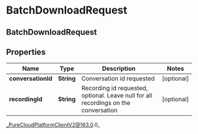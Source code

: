 # BatchDownloadRequest

## BatchDownloadRequest

## Properties

|Name | Type | Description | Notes|
|------------ | ------------- | ------------- | -------------|
| **conversationId** | **String** | Conversation id requested | [optional] |
| **recordingId** | **String** | Recording id requested, optional.  Leave null for all recordings on the conversation | [optional] |



_PureCloudPlatformClientV2@163.0.0_
